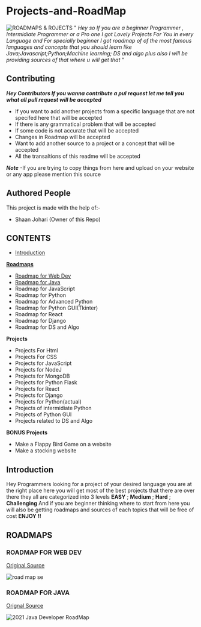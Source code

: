 # Projects-and-RoadMap
![ROADMAPS & ROJECTS](https://user-images.githubusercontent.com/75380879/111023721-a818dc00-8400-11eb-89a8-94ca74ba53a5.png)
" *Hey so If you are a beginner Programmer , Intermidiate Programmer or a Pro one I got Lovely Projects For You in every Language and For specially beginner I got roadmap of of the most famous languages and concepts that you should learn like Java;Javascript;Python;Machine learning; DS and algo plus also I will be providing sources of that where u will get that* "

## Contributing ##
***Hey Contributors If you wanna contribute a pul request let me tell you what all pull request will be accepted***
- If you want to add another projects from a specific language that are not specifed here that will be accepted
- If there is any grammatical problem that will be accepted
- If some code is not accurate that will be accepted
- Changes in Roadmap will be accepted
- Want to add another source to a project or a concept that will be accepted
- All the transaltions of this readme will be accepted

***Note*** -If you are trying to copy things from here and upload on your website or any app please mention this source

## Authored People ##
This project is made with the help of:-
- Shaan Johari (Owner of this Repo)

## CONTENTS ##
- [Introduction](#Introduction)

 [**Roadmaps**](#ROADMAPS)

- [Roadmap for Web Dev](https://github.com/ShaanJ20/Projects-and-RoadMap/blob/main/README.md#roadmap-for-web-dev)
- [Roadmap for Java](https://github.com/ShaanJ20/Projects-and-RoadMap/blob/main/README.md#roadmap-for-java)
- Roadmap for JavaScript
- Roadmap for Python
- Roadmap for Advanced Python
- Roadmap for Python GUI(Tkinter)
- Roadmap for React
- Roadmap for Django
- Roadmap for DS and Algo



**Projects**

- Projects For Html
- Projects For CSS
- Projects for JavaScript
- Projects for NodeJ
- Projects for MongoDB
- Projects for Python Flask
- Projects for React
- Projects for Django
- Projects for Python(actual)
- Projects of intermidiate Python
- Projects of Python GUI
- Projects related to DS and Algo


**BONUS Projects**

- Make a Flappy Bird Game on a website
- Make a stocking website

## Introduction ##

Hey Programmers looking for a project of your desired language you are at the right place here you will get most of the best projects that there are over there they all are categorized into 3 levels **EASY** ; **Medium** ; **Hard** ; **Challenging**
And if you are beginner thinking where to start from here you will also be getting roadmaps and sources of each topics that will be free of cost
**ENJOY !!**

## ROADMAPS ##

### ROADMAP FOR WEB DEV  ###
[Original Source](https://github.com/kamranahmedse/developer-roadmap)

![road map se](https://user-images.githubusercontent.com/75380879/112335250-15bae700-8ce2-11eb-8d0e-121828a3d57a.png)

### ROADMAP FOR JAVA ###
[Orignal Source](https://javarevisited.blogspot.com/2019/10/the-java-developer-roadmap.html#axzz6q2lLnlpP)

![2021 Java Developer RoadMap](https://user-images.githubusercontent.com/75380879/112336938-81518400-8ce3-11eb-937b-bf1a4db95ceb.png)







